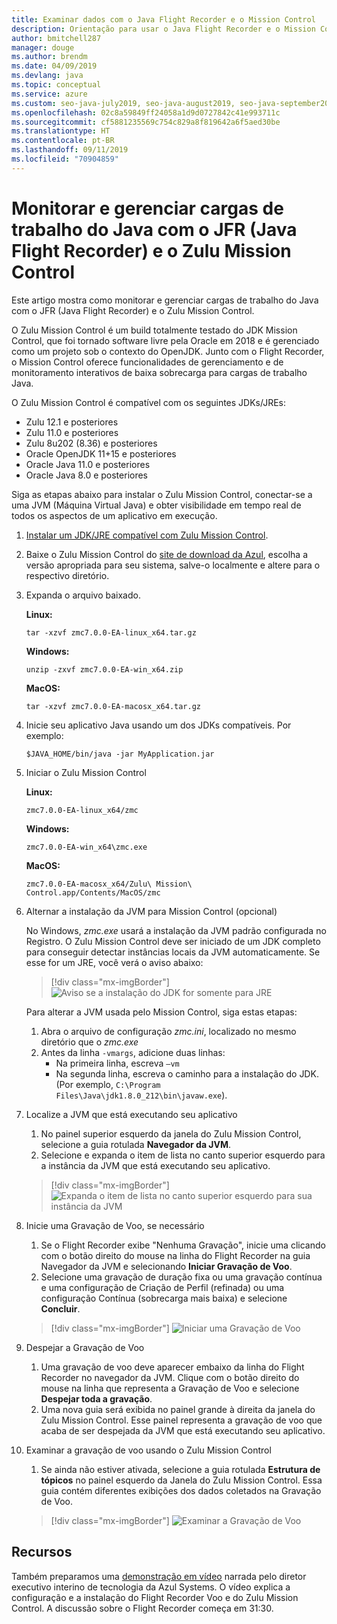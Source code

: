 ```yaml
---
title: Examinar dados com o Java Flight Recorder e o Mission Control
description: Orientação para usar o Java Flight Recorder e o Mission Control para coletar e examinar os dados de aplicativo.
author: bmitchell287
manager: douge
ms.author: brendm
ms.date: 04/09/2019
ms.devlang: java
ms.topic: conceptual
ms.service: azure
ms.custom: seo-java-july2019, seo-java-august2019, seo-java-september2019
ms.openlocfilehash: 02c8a59849ff24058a1d9d0727842c41e993711c
ms.sourcegitcommit: cf5881235569c754c829a8f819642a6f5aed30be
ms.translationtype: HT
ms.contentlocale: pt-BR
ms.lasthandoff: 09/11/2019
ms.locfileid: "70904859"
---
```

# <a name="monitor-and-manage-java-workloads-with-java-flight-recorder-jfr-and-zulu-mission-control"></a>Monitorar e gerenciar cargas de trabalho do Java com o JFR (Java Flight Recorder) e o Zulu Mission Control

Este artigo mostra como monitorar e gerenciar cargas de trabalho do Java com o JFR (Java Flight Recorder) e o Zulu Mission Control.

O Zulu Mission Control é um build totalmente testado do JDK Mission Control, que foi tornado software livre pela Oracle em 2018 e é gerenciado como um projeto sob o contexto do OpenJDK. Junto com o Flight Recorder, o Mission Control oferece funcionalidades de gerenciamento e de monitoramento interativos de baixa sobrecarga para cargas de trabalho Java.

O Zulu Mission Control é compatível com os seguintes JDKs/JREs:

* Zulu 12.1 e posteriores
* Zulu 11.0 e posteriores
* Zulu 8u202 (8.36) e posteriores
* Oracle OpenJDK 11+15 e posteriores
* Oracle Java 11.0 e posteriores
* Oracle Java 8.0 e posteriores

Siga as etapas abaixo para instalar o Zulu Mission Control, conectar-se a uma JVM (Máquina Virtual Java) e obter visibilidade em tempo real de todos os aspectos de um aplicativo em execução.

1.  [Instalar um JDK/JRE compatível com Zulu Mission Control](java-jdk-install.md).

2.  Baixe o Zulu Mission Control do [site de download da Azul](https://www.azul.com/products/zulu-mission-control/), escolha a versão apropriada para seu sistema, salve-o localmente e altere para o respectivo diretório.

3.  Expanda o arquivo baixado.

    **Linux:**

    ```cli
    tar -xzvf zmc7.0.0-EA-linux_x64.tar.gz
    ```

    **Windows:**

    ```cli
    unzip -zxvf zmc7.0.0-EA-win_x64.zip 
    ```

    **MacOS:**

    ```cli
    tar -xzvf zmc7.0.0-EA-macosx_x64.tar.gz
    ```

4.  Inicie seu aplicativo Java usando um dos JDKs compatíveis. Por exemplo:

    ```cli
    $JAVA_HOME/bin/java -jar MyApplication.jar
    ```

5.  Iniciar o Zulu Mission Control

    **Linux:**

    ```cli
    zmc7.0.0-EA-linux_x64/zmc
    ```

    **Windows:**

    ```cli
    zmc7.0.0-EA-win_x64\zmc.exe 
    ```

    **MacOS:**

    ```cli
    zmc7.0.0-EA-macosx_x64/Zulu\ Mission\ Control.app/Contents/MacOS/zmc
    ```

6.  Alternar a instalação da JVM para Mission Control (opcional)

    No Windows, *zmc.exe* usará a instalação da JVM padrão configurada no Registro. O Zulu Mission Control deve ser iniciado de um JDK completo para conseguir detectar instâncias locais da JVM automaticamente. Se esse for um JRE, você verá o aviso abaixo:

    > [!div class="mx-imgBorder"]
    ![Aviso se a instalação do JDK for somente para JRE](../media/jdk/azul-jfr-1.png)

    Para alterar a JVM usada pelo Mission Control, siga estas etapas: 
    1.  Abra o arquivo de configuração *zmc.ini*, localizado no mesmo diretório que o *zmc.exe*
    2.  Antes da linha `-vmargs`, adicione duas linhas:
        * Na primeira linha, escreva `–vm`
        * Na segunda linha, escreva o caminho para a instalação do JDK. (Por exemplo, `C:\Program Files\Java\jdk1.8.0_212\bin\javaw.exe`).

7.  Localize a JVM que está executando seu aplicativo
    1.  No painel superior esquerdo da janela do Zulu Mission Control, selecione a guia rotulada **Navegador da JVM**.
    2.  Selecione e expanda o item de lista no canto superior esquerdo para a instância da JVM que está executando seu aplicativo.

    > [!div class="mx-imgBorder"]
    ![Expanda o item de lista no canto superior esquerdo para sua instância da JVM](../media/jdk/azul-jfr-2.png)


8.  Inicie uma Gravação de Voo, se necessário
    1.  Se o Flight Recorder exibe "Nenhuma Gravação", inicie uma clicando com o botão direito do mouse na linha do Flight Recorder na guia Navegador da JVM e selecionando **Iniciar Gravação de Voo**.
    2.  Selecione uma gravação de duração fixa ou uma gravação contínua e uma configuração de Criação de Perfil (refinada) ou uma configuração Contínua (sobrecarga mais baixa) e selecione **Concluir**.

    > [!div class="mx-imgBorder"]
    ![Iniciar uma Gravação de Voo](../media/jdk/azul-jfr-3.png)

9.  Despejar a Gravação de Voo
    1.  Uma gravação de voo deve aparecer embaixo da linha do Flight Recorder no navegador da JVM. Clique com o botão direito do mouse na linha que representa a Gravação de Voo e selecione **Despejar toda a gravação**.
    2.  Uma nova guia será exibida no painel grande à direita da janela do Zulu Mission Control. Esse painel representa a gravação de voo que acaba de ser despejada da JVM que está executando seu aplicativo.

10. Examinar a gravação de voo usando o Zulu Mission Control
    1.  Se ainda não estiver ativada, selecione a guia rotulada **Estrutura de tópicos** no painel esquerdo da Janela do Zulu Mission Control. Essa guia contém diferentes exibições dos dados coletados na Gravação de Voo.
 
    > [!div class="mx-imgBorder"]
    ![Examinar a Gravação de Voo](../media/jdk/azul-jfr-4.png)

## <a name="resources"></a>Recursos

Também preparamos uma [demonstração em vídeo](https://www.azul.com/presentation/azul-webinar-open-source-flight-recorder-and-mission-control-managing-and-measuring-openjdk-8-performance/) narrada pelo diretor executivo interino de tecnologia da Azul Systems. O vídeo explica a configuração e a instalação do Flight Recorder Voo e do Zulu Mission Control. A discussão sobre o Flight Recorder começa em 31:30.


